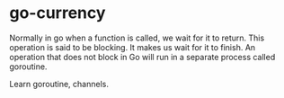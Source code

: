 # go-currency
Normally in go when a function is called, we wait for it to return.
This operation is said to be blocking. It makes us wait for it to finish.
An operation that does not block in Go will run in a separate process called goroutine.

Learn goroutine, channels.
